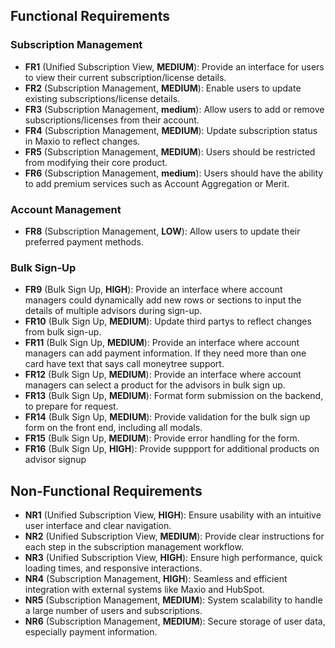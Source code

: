 ## Functional Requirements

### Subscription Management

- **FR1** (Unified Subscription View, **MEDIUM**): Provide an interface for users to view their current subscription/license details.
- **FR2** (Subscription Management, **MEDIUM**): Enable users to update existing subscriptions/license details.
- **FR3** (Subscription Management, **medium**): Allow users to add or remove subscriptions/licenses from their account.
- **FR4** (Subscription Management, **MEDIUM**): Update subscription status in Maxio to reflect changes.
- **FR5** (Subscription Management, **MEDIUM**): Users should be restricted from modifying their core product.
- **FR6** (Subscription Management, **medium**): Users should have the ability to add premium services such as Account Aggregation or Merit.

### Account Management

- **FR8** (Subscription Management, **LOW**): Allow users to update their preferred payment methods.

### Bulk Sign-Up

- **FR9** (Bulk Sign Up, **HIGH**): Provide an interface where account managers could dynamically add new rows or sections to input the details of multiple advisors during sign-up.
- **FR10** (Bulk Sign Up, **MEDIUM**): Update third partys to reflect changes from bulk sign-up.
- **FR11** (Bulk Sign Up, **MEDIUM**): Provide an interface where account managers can add payment information. If they need more than one card have text that says call moneytree support.
- **FR12** (Bulk Sign Up, **MEDIUM**): Provide an interface where account managers can select a product for the advisors in bulk sign up.
- **FR13** (Bulk Sign Up, **MEDIUM**): Format form submission on the backend, to prepare for request.
- **FR14** (Bulk Sign Up, **MEDIUM**): Provide validation for the bulk sign up form on the front end, including all modals.
- **FR15** (Bulk Sign Up, **MEDIUM**): Provide error handling for the form.
- **FR16** (Bulk Sign Up, **HIGH**): Provide suppport for additional products on advisor signup

## Non-Functional Requirements

- **NR1** (Unified Subscription View, **HIGH**): Ensure usability with an intuitive user interface and clear navigation.
- **NR2** (Unified Subscription View, **MEDIUM**): Provide clear instructions for each step in the subscription management workflow.
- **NR3** (Unified Subscription View, **HIGH**): Ensure high performance, quick loading times, and responsive interactions.
- **NR4** (Subscription Management, **HIGH**): Seamless and efficient integration with external systems like Maxio and HubSpot.
- **NR5** (Subscription Management, **MEDIUM**): System scalability to handle a large number of users and subscriptions.
- **NR6** (Subscription Management, **MEDIUM**): Secure storage of user data, especially payment information.
